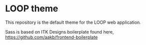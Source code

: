 LOOP theme
==========

This repository is the default theme for the LOOP web application.

Sass is based on ITK Designs boilerplate found here, https://github.com/aakb/frontend-boilerplate

